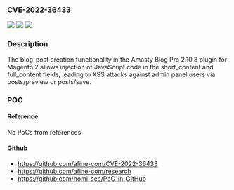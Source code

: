 ### [CVE-2022-36433](https://cve.mitre.org/cgi-bin/cvename.cgi?name=CVE-2022-36433)
![](https://img.shields.io/static/v1?label=Product&message=n%2Fa&color=blue)
![](https://img.shields.io/static/v1?label=Version&message=n%2Fa&color=blue)
![](https://img.shields.io/static/v1?label=Vulnerability&message=n%2Fa&color=brighgreen)

### Description

The blog-post creation functionality in the Amasty Blog Pro 2.10.3 plugin for Magento 2 allows injection of JavaScript code in the short_content and full_content fields, leading to XSS attacks against admin panel users via posts/preview or posts/save.

### POC

#### Reference
No PoCs from references.

#### Github
- https://github.com/afine-com/CVE-2022-36433
- https://github.com/afine-com/research
- https://github.com/nomi-sec/PoC-in-GitHub

